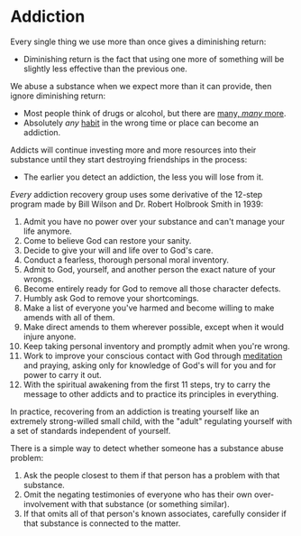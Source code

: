 
# Addiction

Every single thing we use more than once gives a diminishing return:

- Diminishing return is the fact that using one more of something will be slightly less effective than the previous one.

We abuse a substance when we expect more than it can provide, then ignore diminishing return:

- Most people think of drugs or alcohol, but there are [many, *many* more](addiction-substances.md).
- Absolutely *any* [habit](habits.md) in the wrong time or place can become an addiction.

Addicts will continue investing more and more resources into their substance until they start destroying friendships in the process:

- The earlier you detect an addiction, the less you will lose from it.

*Every* addiction recovery group uses some derivative of the 12-step program made by Bill Wilson and Dr. Robert Holbrook Smith in 1939:

1. Admit you have no power over your substance and can't manage your life anymore.
2. Come to believe God can restore your sanity.
3. Decide to give your will and life over to God's care.
4. Conduct a fearless, thorough personal moral inventory.
5. Admit to God, yourself, and another person the exact nature of your wrongs.
6. Become entirely ready for God to remove all those character defects.
7. Humbly ask God to remove your shortcomings.
8. Make a list of everyone you've harmed and become willing to make amends with all of them.
9. Make direct amends to them wherever possible, except when it would injure anyone.
10. Keep taking personal inventory and promptly admit when you're wrong.
11. Work to improve your conscious contact with God through [meditation](awareness-meditation.md) and praying, asking only for knowledge of God's will for you and for power to carry it out.
12. With the spiritual awakening from the first 11 steps, try to carry the message to other addicts and to practice its principles in everything.

In practice, recovering from an addiction is treating yourself like an extremely strong-willed small child, with the "adult" regulating yourself with a set of standards independent of yourself.

There is a simple way to detect whether someone has a substance abuse problem:

1. Ask the people closest to them if that person has a problem with that substance.
2. Omit the negating testimonies of everyone who has their own over-involvement with that substance (or something similar).
3. If that omits all of that person's known associates, carefully consider if that substance is connected to the matter.
